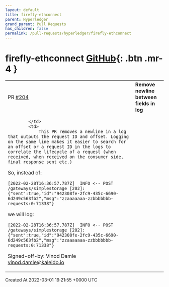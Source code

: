 ```yaml
---
layout: default
title: firefly-ethconnect
parent: Hyperledger
grand_parent: Pull Requests
has_children: false
permalink: /pull-requests/hyperledger/firefly-ethconnect
---
```


# firefly-ethconnect <span class="fs-3 right-align">[GitHub](https://github.com/hyperledger/firefly-ethconnect){: .btn .mr-4 }</span>


<div>
    <table>
        <tr>
            <td>
                PR <a href="https://github.com/hyperledger/firefly-ethconnect/pull/204" class=".btn">#204</a>
            </td>
            <td>
                <b>
                    Remove newline between fields in log
                </b>
            </td>
        </tr>
        <tr>
            <td>
                
            </td>
            <td>
                This PR removes a newline in a log that outputs the request ID and offset. Logging on the same line makes it easier to search for an offset or a request ID in the logs to correlate the lifecycle of a request (when received, when received on the consumer side, final response sent etc.)

So, instead of:

```
[2022-02-28T16:36:57.787Z]  INFO <-- POST /gateways/simplestorage [202]:
{"sent":true,"id":"942308fe-2fc9-435c-6690-6d249c563fb2","msg":"zzaaaaaaa-zzbbbbbbb-requests:0:71338"}
```

we will log:

```
[2022-02-28T16:36:57.787Z]  INFO <-- POST /gateways/simplestorage [202]: {"sent":true,"id":"942308fe-2fc9-435c-6690-6d249c563fb2","msg":"zzaaaaaaa-zzbbbbbbb-requests:0:71338"}
```

Signed-off-by: Vinod Damle <vinod.damle@kaleido.io>
            </td>
        </tr>
    </table>
    <div class="right-align">
        Created At 2022-03-01 19:21:55 +0000 UTC
    </div>
</div>

